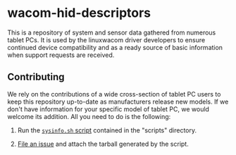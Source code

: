 # wacom-hid-descriptors

This is a repository of system and sensor data gathered from numerous
tablet PCs. It is used by the linuxwacom driver developers to ensure
continued device compatibility and as a ready source of basic information
when support requests are received.

## Contributing

We rely on the contributions of a wide cross-section of tablet PC users
to keep this repository up-to-date as manufacturers release new models.
If we don't have information for your specific model of tablet PC, we
would welcome its addition. All you need to do is the following:

 1. Run the [`sysinfo.sh` script](scripts/sysinfo.sh) contained in the
    "scripts" directory.

 2. [File an issue](https://github.com/linuxwacom/wacom-hid-descriptors/issues)
    and attach the tarball generated by the script.

